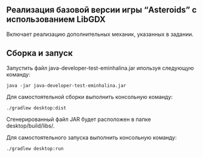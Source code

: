 ## Реализация базовой версии игры “Asteroids” c использованием LibGDX
Включает реализацию дополнительных механик, указанных в задании.

## Сборка и запуск
Запустить файл java-developer-test-eminhalina.jar ипользуя следующую команду: 

``` java -jar java-developer-test-eminhalina.jar ```

Для самостоятельной сборки выполнить консольную команду: 

``` ./gradlew desktop:dist ```

Сгенерированный файл JAR будет расположен в папке desktop/build/libs/.

Для самостоятельного запуска выполнить консольную команду:

``` ./gradlew desktop:run ```